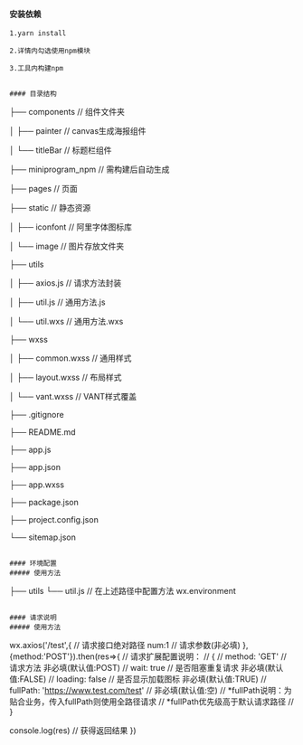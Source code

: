 <!--
 * @Author       : yuanrunwei
 * @Date         : 2020-05-17 16:38:29
 * @LastEditors  : yuanrunwei
 * @LastEditTime : 2020-05-17 17:17:32
 * @FilePath     : \ambre-miniprogram\README.md
--> 
#### 安装依赖

```
1.yarn install 
```
```
2.详情内勾选使用npm模块
```
```
3.工具内构建npm
```
``` 

#### 目录结构
```

├── components // 组件文件夹

│   ├── painter // canvas生成海报组件

│   └── titleBar // 标题栏组件

├── miniprogram_npm // 需构建后自动生成

├── pages // 页面

├── static  // 静态资源

│   ├── iconfont // 阿里字体图标库

│   └── image // 图片存放文件夹

├── utils

│   ├── axios.js // 请求方法封装

│   ├── util.js // 通用方法.js

│   └── util.wxs // 通用方法.wxs

├── wxss

│   ├── common.wxss // 通用样式

│   ├── layout.wxss // 布局样式

│   └── vant.wxss // VANT样式覆盖

├── .gitignore

├── README.md

├── app.js

├── app.json

├── app.wxss

├── package.json

├── project.config.json

└── sitemap.json

```

#### 环境配置
##### 使用方法
```
├── utils
    └── util.js
// 在上述路径中配置方法
wx.environment
```

#### 请求说明
##### 使用方法
```
wx.axios('/test',{                          // 请求接口绝对路径
  num:1                                     // 请求参数(非必填)
},{method:'POST'}).then(res=>{              // 请求扩展配置说明：
                                            // {
                                            //   method: 'GET' // 请求方法 非必填(默认值:POST)
                                            //   wait: true    // 是否阻塞重复请求 非必填(默认值:FALSE)
                                            //   loading: false // 是否显示加载图标 非必填(默认值:TRUE)
                                            //   fullPath: 'https://www.test.com/test' // 非必填(默认值:空)
                                            //   *fullPath说明：为贴合业务，传入fullPath则使用全路径请求
                                            //   *fullPath优先级高于默认请求路径
                                            // }

  console.log(res)                          // 获得返回结果
})
```